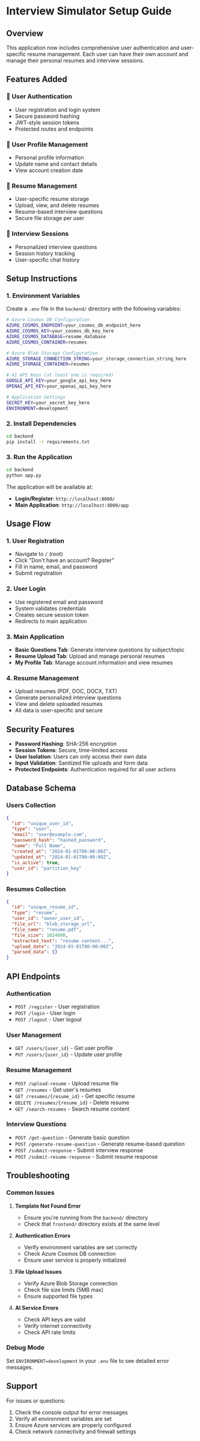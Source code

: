 # Interview Simulator Setup Guide

## Overview
This application now includes comprehensive user authentication and user-specific resume management. Each user can have their own account and manage their personal resumes and interview sessions.

## Features Added

### 🔐 User Authentication
- User registration and login system
- Secure password hashing
- JWT-style session tokens
- Protected routes and endpoints

### 👤 User Profile Management
- Personal profile information
- Update name and contact details
- View account creation date

### 📄 Resume Management
- User-specific resume storage
- Upload, view, and delete resumes
- Resume-based interview questions
- Secure file storage per user

### 💬 Interview Sessions
- Personalized interview questions
- Session history tracking
- User-specific chat history

## Setup Instructions

### 1. Environment Variables
Create a `.env` file in the `backend/` directory with the following variables:

```bash
# Azure Cosmos DB Configuration
AZURE_COSMOS_ENDPOINT=your_cosmos_db_endpoint_here
AZURE_COSMOS_KEY=your_cosmos_db_key_here
AZURE_COSMOS_DATABASE=resume_database
AZURE_COSMOS_CONTAINER=resumes

# Azure Blob Storage Configuration
AZURE_STORAGE_CONNECTION_STRING=your_storage_connection_string_here
AZURE_STORAGE_CONTAINER=resumes

# AI API Keys (at least one is required)
GOOGLE_API_KEY=your_google_api_key_here
OPENAI_API_KEY=your_openai_api_key_here

# Application Settings
SECRET_KEY=your_secret_key_here
ENVIRONMENT=development
```

### 2. Install Dependencies
```bash
cd backend
pip install -r requirements.txt
```

### 3. Run the Application
```bash
cd backend
python app.py
```

The application will be available at:
- **Login/Register**: `http://localhost:8000/`
- **Main Application**: `http://localhost:8000/app`

## Usage Flow

### 1. User Registration
- Navigate to `/` (root)
- Click "Don't have an account? Register"
- Fill in name, email, and password
- Submit registration

### 2. User Login
- Use registered email and password
- System validates credentials
- Creates secure session token
- Redirects to main application

### 3. Main Application
- **Basic Questions Tab**: Generate interview questions by subject/topic
- **Resume Upload Tab**: Upload and manage personal resumes
- **My Profile Tab**: Manage account information and view resumes

### 4. Resume Management
- Upload resumes (PDF, DOC, DOCX, TXT)
- Generate personalized interview questions
- View and delete uploaded resumes
- All data is user-specific and secure

## Security Features

- **Password Hashing**: SHA-256 encryption
- **Session Tokens**: Secure, time-limited access
- **User Isolation**: Users can only access their own data
- **Input Validation**: Sanitized file uploads and form data
- **Protected Endpoints**: Authentication required for all user actions

## Database Schema

### Users Collection
```json
{
  "id": "unique_user_id",
  "type": "user",
  "email": "user@example.com",
  "password_hash": "hashed_password",
  "name": "Full Name",
  "created_at": "2024-01-01T00:00:00Z",
  "updated_at": "2024-01-01T00:00:00Z",
  "is_active": true,
  "user_id": "partition_key"
}
```

### Resumes Collection
```json
{
  "id": "unique_resume_id",
  "type": "resume",
  "user_id": "owner_user_id",
  "file_url": "blob_storage_url",
  "file_name": "resume.pdf",
  "file_size": 1024000,
  "extracted_text": "resume content...",
  "upload_date": "2024-01-01T00:00:00Z",
  "parsed_data": {}
}
```

## API Endpoints

### Authentication
- `POST /register` - User registration
- `POST /login` - User login
- `POST /logout` - User logout

### User Management
- `GET /users/{user_id}` - Get user profile
- `PUT /users/{user_id}` - Update user profile

### Resume Management
- `POST /upload-resume` - Upload resume file
- `GET /resumes` - Get user's resumes
- `GET /resumes/{resume_id}` - Get specific resume
- `DELETE /resumes/{resume_id}` - Delete resume
- `GET /search-resumes` - Search resume content

### Interview Questions
- `POST /get-question` - Generate basic question
- `POST /generate-resume-question` - Generate resume-based question
- `POST /submit-response` - Submit interview response
- `POST /submit-resume-response` - Submit resume response

## Troubleshooting

### Common Issues

1. **Template Not Found Error**
   - Ensure you're running from the `backend/` directory
   - Check that `frontend/` directory exists at the same level

2. **Authentication Errors**
   - Verify environment variables are set correctly
   - Check Azure Cosmos DB connection
   - Ensure user service is properly initialized

3. **File Upload Issues**
   - Verify Azure Blob Storage connection
   - Check file size limits (5MB max)
   - Ensure supported file types

4. **AI Service Errors**
   - Check API keys are valid
   - Verify internet connectivity
   - Check API rate limits

### Debug Mode
Set `ENVIRONMENT=development` in your `.env` file to see detailed error messages.

## Support

For issues or questions:
1. Check the console output for error messages
2. Verify all environment variables are set
3. Ensure Azure services are properly configured
4. Check network connectivity and firewall settings 